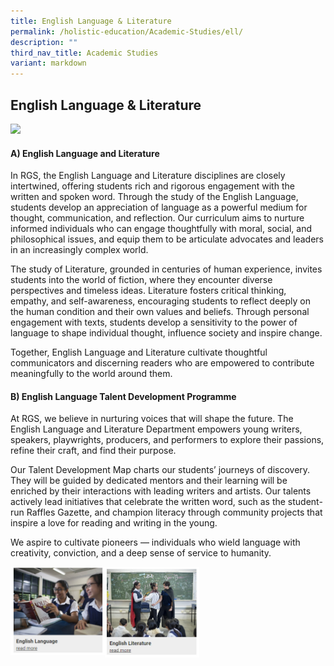 ```yaml
---
title: English Language & Literature
permalink: /holistic-education/Academic-Studies/ell/
description: ""
third_nav_title: Academic Studies
variant: markdown
---
```

## English Language &amp; Literature
![](/images/elweb25.png)
#### A) English Language and Literature

In RGS, the English Language and Literature disciplines are closely intertwined, offering students rich and rigorous engagement with the written and spoken word. Through the study of the English Language, students develop an appreciation of language as a powerful medium for thought, communication, and reflection. Our curriculum aims to nurture informed individuals who can engage thoughtfully with moral, social, and philosophical issues, and equip them to be articulate advocates and leaders in an increasingly complex world.

The study of Literature, grounded in centuries of human experience, invites students into the world of fiction, where they encounter diverse perspectives and timeless ideas. Literature fosters critical thinking, empathy, and self-awareness, encouraging students to reflect deeply on the human condition and their own values and beliefs. Through personal engagement with texts, students develop a sensitivity to the power of language to shape individual thought, influence society and inspire change.&nbsp;

Together, English Language and Literature cultivate thoughtful communicators and discerning readers who are empowered to contribute meaningfully to the world around them.

#### B) English Language Talent Development Programme

At RGS, we believe in nurturing voices that will shape the future. The English Language and Literature Department empowers young writers, speakers, playwrights, producers, and performers to explore their passions, refine their craft, and find their purpose.

Our Talent Development Map charts our students’ journeys of discovery. They will be guided by dedicated mentors and their learning will be enriched by their interactions with leading writers and artists. Our talents actively lead initiatives that celebrate the written word, such as the student-run Raffles Gazette, and champion literacy through community projects that inspire a love for reading and writing in the young.

We aspire to cultivate pioneers — individuals who wield language with creativity, conviction, and a deep sense of service to humanity.

<p><a href="/holistic-education/Academic-Studies/english/">
<img style="width:30%" align="left" src="/images/english.jpg">
</a></p>

<p><a href="/holistic-education/Academic-Studies/english-lit/">
<img style="width:30%" align="left" src="/images/englishlit.jpg">
</a></p>
<br clear="left">